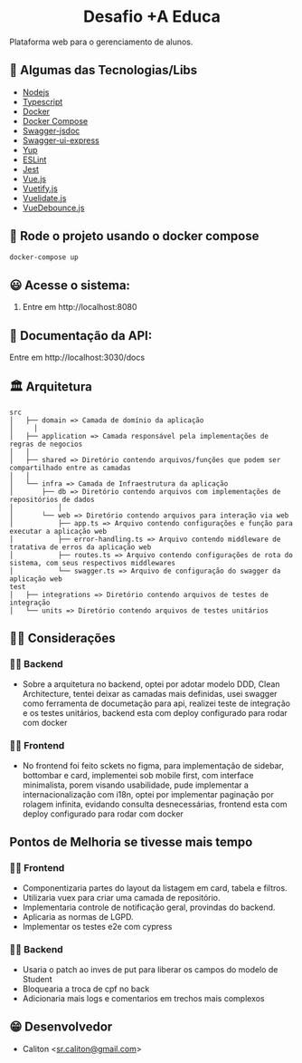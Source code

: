 <h1 align="center"> Desafio +A Educa </h1>

Plataforma web para o gerenciamento de alunos.

## 🚀 Algumas das Tecnologias/Libs

- [Nodejs](https://nodejs.org/en/)
- [Typescript](https://www.typescriptlang.org/)
- [Docker](https://docs.docker.com/engine/install/)
- [Docker Compose](https://docs.docker.com/compose/install/)
- [Swagger-jsdoc](https://www.npmjs.com/package/swagger-jsdoc)
- [Swagger-ui-express](https://www.npmjs.com/package/swagger-ui-express)
- [Yup](https://www.npmjs.com/package/yup)
- [ESLint](https://www.npmjs.com/package/eslint)
- [Jest](https://jestjs.io/pt-BR/)
- [Vue.js](https://vuejs.org/)
- [Vuetify.js](https://vuetifyjs.com/en/getting-started/installation/#vue-cli-install)
- [Vuelidate.js](https://vuelidate-next.netlify.app/)
- [VueDebounce.js](https://www.npmjs.com/package/vue-debounce)

## 🐳 Rode o projeto usando o docker compose

```sh
docker-compose up
```

## 😃 Acesse o sistema:

1. Entre em http://localhost:8080

## 📄 Documentação da API:

Entre em http://localhost:3030/docs

## 🏛 Arquitetura

```
src
│   ├── domain => Camada de domínio da aplicação
│	  │
│   ├── application => Camada responsável pela implementações de regras de negocios
│   │
│   ├── shared => Diretório contendo arquivos/funções que podem ser compartilhado entre as camadas
│   │
│   └── infra => Camada de Infraestrutura da aplicação
│       ├── db => Diretório contendo arquivos com implementações de repositórios de dados
│		    │
│       └── web => Diretório contendo arquivos para interação via web
│           ├── app.ts => Arquivo contendo configurações e função para executar a aplicação web
│           ├── error-handling.ts => Arquivo contendo middleware de tratativa de erros da aplicação web
│           ├── routes.ts => Arquivo contendo configurações de rota do sistema, com seus respectivos middlewares
│           └── swagger.ts => Arquivo de configuração do swagger da aplicação web
test
│   ├── integrations => Diretório contendo arquivos de testes de integração
│   └── units => Diretório contendo arquivos de testes unitários
```

## 👨‍💻 Considerações

### 👨‍🎨 Backend

- Sobre a arquitetura no backend, optei por adotar modelo DDD, Clean Architecture, tentei deixar as camadas mais definidas,
  usei swagger como ferramenta de documetação para api, realizei teste de integração e os testes unitários,
  backend esta com deploy configurado para rodar com docker

### 👨‍💻 Frontend

- No frontend foi feito sckets no figma, para implementação de sidebar, bottombar e card,
  implementei sob mobile first, com interface minimalista, porem visando usabilidade,
  pude implementar a internacionalização com i18n, optei por implementar paginação por rolagem
  infinita, evidando consulta desnecessárias, frontend esta com deploy configurado para rodar com docker

## Pontos de Melhoria se tivesse mais tempo

### 👨‍🎨 Frontend

- Componentizaria partes do layout da listagem em card, tabela e filtros.
- Utilizaria vuex para criar uma camada de repositório.
- Implementaria controle de notificação geral, provindas do backend.
- Aplicaria as normas de LGPD.
- Implementar os testes e2e com cypress

### 👨‍💻 Backend

- Usaria o patch ao inves de put para liberar os campos do modelo de Student
- Bloquearia a troca de cpf no back
- Adicionaria mais logs e comentarios em trechos mais complexos

## 😁 Desenvolvedor

- Caliton <<sr.caliton@gmail.com>>
